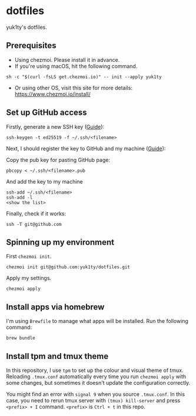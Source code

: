 # dotfiles

yuk1ty's dotfiles.

## Prerequisites

- Using chezmoi. Please install it in advance.
- If you're using macOS, hit the following command.

```
sh -c "$(curl -fsLS get.chezmoi.io)" -- init --apply yuk1ty
```

- Or using other OS, visit this site for more details: https://www.chezmoi.io/install/

## Set up GitHub access

Firstly, generate a new SSH key ([Guide](https://docs.github.com/en/authentication/connecting-to-github-with-ssh/generating-a-new-ssh-key-and-adding-it-to-the-ssh-agent)):

```
ssh-keygen -t ed25519 -f ~/.ssh/<filename>
```

Next, I should register the key to GitHub and my machine ([Guide](https://docs.github.com/en/authentication/connecting-to-github-with-ssh/adding-a-new-ssh-key-to-your-github-account)):

Copy the pub key for pasting GitHub page:

```
pbcopy < ~/.ssh/<filename>.pub
```

And add the key to my machine

```
ssh-add ~/.ssh/<filename>
ssh-add -l
<show the list>
```

Finally, check if it works:

```
ssh -T git@github.com
```

## Spinning up my environment

First `chezmoi init`.

```
chezmoi init git@github.com:yuk1ty/dotfiles.git
```

Apply my settings.

```
chezmoi apply
```

## Install apps via homebrew

I'm using `Brewfile` to manage what apps will be installed. Run the following command:

```
brew bundle
```

## Install tpm and tmux theme

In this repository, I use `tpm` to set up the colour and visual theme of tmux. Reloading `.tmux.conf` automatically every time you run `chezmoi apply` with some changes, but sometimes it doesn't update the configuration correctly.

You might find an error with `signal 9` when you source `.tmux.conf`. In this case, you need to rerun tmux server with `(tmux) kill-server` and press `<prefix> + I` command. `<prefix>` is `Ctrl + t` in this repo.
